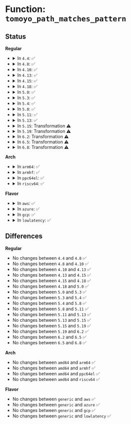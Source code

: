 # Function: <code>tomoyo_path_matches_pattern</code>

## Status
<b>Regular</b>
<ul>
<li>
<details>
<summary>In <code>4.4</code>: ✅</summary>

```c
bool tomoyo_path_matches_pattern(const struct tomoyo_path_info *filename, const struct tomoyo_path_info *pattern);
```

**Collision:** Unique Global

**Inline:** No

**Transformation:** False

**Instances:**

```
In security/tomoyo/util.c (ffffffff81374690)
Location: security/tomoyo/util.c:920
Inline: False
Direct callers:
  - security/tomoyo/condition.c:tomoyo_condition
  - security/tomoyo/condition.c:tomoyo_condition
  - security/tomoyo/condition.c:tomoyo_condition
  - security/tomoyo/domain.c:tomoyo_find_next_domain
  - security/tomoyo/environ.c:tomoyo_check_env_acl
  - security/tomoyo/group.c:tomoyo_path_matches_group
```
**Symbols:**

```
ffffffff81374690-ffffffff81374710: tomoyo_path_matches_pattern (STB_GLOBAL)
```
</details>
</li>
<li>
<details>
<summary>In <code>4.8</code>: ✅</summary>

```c
bool tomoyo_path_matches_pattern(const struct tomoyo_path_info *filename, const struct tomoyo_path_info *pattern);
```

**Collision:** Unique Global

**Inline:** No

**Transformation:** False

**Instances:**

```
In security/tomoyo/util.c (ffffffff813aaaa0)
Location: security/tomoyo/util.c:920
Inline: False
Direct callers:
  - security/tomoyo/condition.c:tomoyo_condition
  - security/tomoyo/condition.c:tomoyo_condition
  - security/tomoyo/condition.c:tomoyo_condition
  - security/tomoyo/domain.c:tomoyo_find_next_domain
  - security/tomoyo/environ.c:tomoyo_check_env_acl
  - security/tomoyo/group.c:tomoyo_path_matches_group
```
**Symbols:**

```
ffffffff813aaaa0-ffffffff813aab1e: tomoyo_path_matches_pattern (STB_GLOBAL)
```
</details>
</li>
<li>
<details>
<summary>In <code>4.10</code>: ✅</summary>

```c
bool tomoyo_path_matches_pattern(const struct tomoyo_path_info *filename, const struct tomoyo_path_info *pattern);
```

**Collision:** Unique Global

**Inline:** No

**Transformation:** False

**Instances:**

```
In security/tomoyo/util.c (ffffffff813c1620)
Location: security/tomoyo/util.c:920
Inline: False
Direct callers:
  - security/tomoyo/condition.c:tomoyo_condition
  - security/tomoyo/condition.c:tomoyo_condition
  - security/tomoyo/condition.c:tomoyo_condition
  - security/tomoyo/domain.c:tomoyo_find_next_domain
  - security/tomoyo/environ.c:tomoyo_check_env_acl
  - security/tomoyo/group.c:tomoyo_path_matches_group
```
**Symbols:**

```
ffffffff813c1620-ffffffff813c169e: tomoyo_path_matches_pattern (STB_GLOBAL)
```
</details>
</li>
<li>
<details>
<summary>In <code>4.13</code>: ✅</summary>

```c
bool tomoyo_path_matches_pattern(const struct tomoyo_path_info *filename, const struct tomoyo_path_info *pattern);
```

**Collision:** Unique Global

**Inline:** No

**Transformation:** False

**Instances:**

```
In security/tomoyo/util.c (ffffffff813d7fa0)
Location: security/tomoyo/util.c:922
Inline: False
Direct callers:
  - security/tomoyo/condition.c:tomoyo_condition
  - security/tomoyo/condition.c:tomoyo_condition
  - security/tomoyo/condition.c:tomoyo_condition
  - security/tomoyo/domain.c:tomoyo_find_next_domain
  - security/tomoyo/environ.c:tomoyo_check_env_acl
  - security/tomoyo/group.c:tomoyo_path_matches_group
```
**Symbols:**

```
ffffffff813d7fa0-ffffffff813d801e: tomoyo_path_matches_pattern (STB_GLOBAL)
```
</details>
</li>
<li>
<details>
<summary>In <code>4.15</code>: ✅</summary>

```c
bool tomoyo_path_matches_pattern(const struct tomoyo_path_info *filename, const struct tomoyo_path_info *pattern);
```

**Collision:** Unique Global

**Inline:** No

**Transformation:** False

**Instances:**

```
In security/tomoyo/util.c (ffffffff813fe3f0)
Location: security/tomoyo/util.c:902
Inline: False
Direct callers:
  - security/tomoyo/condition.c:tomoyo_condition
  - security/tomoyo/condition.c:tomoyo_condition
  - security/tomoyo/condition.c:tomoyo_condition
  - security/tomoyo/domain.c:tomoyo_find_next_domain
  - security/tomoyo/environ.c:tomoyo_check_env_acl
  - security/tomoyo/group.c:tomoyo_path_matches_group
```
**Symbols:**

```
ffffffff813fe3f0-ffffffff813fe46e: tomoyo_path_matches_pattern (STB_GLOBAL)
```
</details>
</li>
<li>
<details>
<summary>In <code>4.18</code>: ✅</summary>

```c
bool tomoyo_path_matches_pattern(const struct tomoyo_path_info *filename, const struct tomoyo_path_info *pattern);
```

**Collision:** Unique Global

**Inline:** No

**Transformation:** False

**Instances:**

```
In security/tomoyo/util.c (ffffffff8142f2e0)
Location: security/tomoyo/util.c:902
Inline: False
Direct callers:
  - security/tomoyo/condition.c:tomoyo_condition
  - security/tomoyo/condition.c:tomoyo_condition
  - security/tomoyo/condition.c:tomoyo_condition
  - security/tomoyo/domain.c:tomoyo_find_next_domain
  - security/tomoyo/environ.c:tomoyo_check_env_acl
  - security/tomoyo/group.c:tomoyo_path_matches_group
```
**Symbols:**

```
ffffffff8142f2e0-ffffffff8142f367: tomoyo_path_matches_pattern (STB_GLOBAL)
```
</details>
</li>
<li>
<details>
<summary>In <code>5.0</code>: ✅</summary>

```c
bool tomoyo_path_matches_pattern(const struct tomoyo_path_info *filename, const struct tomoyo_path_info *pattern);
```

**Collision:** Unique Global

**Inline:** No

**Transformation:** False

**Instances:**

```
In security/tomoyo/util.c (ffffffff8144bd00)
Location: security/tomoyo/util.c:902
Inline: False
Direct callers:
  - security/tomoyo/condition.c:tomoyo_condition
  - security/tomoyo/condition.c:tomoyo_condition
  - security/tomoyo/condition.c:tomoyo_condition
  - security/tomoyo/domain.c:tomoyo_find_next_domain
  - security/tomoyo/environ.c:tomoyo_check_env_acl
  - security/tomoyo/group.c:tomoyo_path_matches_group
```
**Symbols:**

```
ffffffff8144bd00-ffffffff8144bd89: tomoyo_path_matches_pattern (STB_GLOBAL)
```
</details>
</li>
<li>
<details>
<summary>In <code>5.3</code>: ✅</summary>

```c
bool tomoyo_path_matches_pattern(const struct tomoyo_path_info *filename, const struct tomoyo_path_info *pattern);
```

**Collision:** Unique Global

**Inline:** No

**Transformation:** False

**Instances:**

```
In security/tomoyo/util.c (ffffffff81479a60)
Location: security/tomoyo/util.c:914
Inline: False
Direct callers:
  - security/tomoyo/condition.c:tomoyo_condition
  - security/tomoyo/condition.c:tomoyo_condition
  - security/tomoyo/condition.c:tomoyo_condition
  - security/tomoyo/domain.c:tomoyo_find_next_domain
  - security/tomoyo/environ.c:tomoyo_check_env_acl
  - security/tomoyo/group.c:tomoyo_path_matches_group
```
**Symbols:**

```
ffffffff81479a60-ffffffff81479af0: tomoyo_path_matches_pattern (STB_GLOBAL)
```
</details>
</li>
<li>
<details>
<summary>In <code>5.4</code>: ✅</summary>

```c
bool tomoyo_path_matches_pattern(const struct tomoyo_path_info *filename, const struct tomoyo_path_info *pattern);
```

**Collision:** Unique Global

**Inline:** No

**Transformation:** False

**Instances:**

```
In security/tomoyo/util.c (ffffffff81493760)
Location: security/tomoyo/util.c:915
Inline: False
Direct callers:
  - security/tomoyo/condition.c:tomoyo_condition
  - security/tomoyo/condition.c:tomoyo_condition
  - security/tomoyo/condition.c:tomoyo_condition
  - security/tomoyo/domain.c:tomoyo_find_next_domain
  - security/tomoyo/environ.c:tomoyo_check_env_acl
  - security/tomoyo/group.c:tomoyo_path_matches_group
```
**Symbols:**

```
ffffffff81493760-ffffffff814937f0: tomoyo_path_matches_pattern (STB_GLOBAL)
```
</details>
</li>
<li>
<details>
<summary>In <code>5.8</code>: ✅</summary>

```c
bool tomoyo_path_matches_pattern(const struct tomoyo_path_info *filename, const struct tomoyo_path_info *pattern);
```

**Collision:** Unique Global

**Inline:** No

**Transformation:** False

**Instances:**

```
In security/tomoyo/util.c (ffffffff814eab30)
Location: security/tomoyo/util.c:915
Inline: False
Direct callers:
  - security/tomoyo/condition.c:tomoyo_scan_bprm
  - security/tomoyo/condition.c:tomoyo_scan_bprm
  - security/tomoyo/condition.c:tomoyo_scan_bprm
  - security/tomoyo/domain.c:tomoyo_find_next_domain
  - security/tomoyo/environ.c:tomoyo_check_env_acl
  - security/tomoyo/file.c:tomoyo_check_mkdev_acl
  - security/tomoyo/file.c:tomoyo_check_path2_acl
  - security/tomoyo/file.c:tomoyo_check_path2_acl
  - security/tomoyo/file.c:tomoyo_check_path_number_acl
  - security/tomoyo/group.c:tomoyo_path_matches_group
```
**Symbols:**

```
ffffffff814eab30-ffffffff814eabc0: tomoyo_path_matches_pattern (STB_GLOBAL)
```
</details>
</li>
<li>
<details>
<summary>In <code>5.11</code>: ✅</summary>

```c
bool tomoyo_path_matches_pattern(const struct tomoyo_path_info *filename, const struct tomoyo_path_info *pattern);
```

**Collision:** Unique Global

**Inline:** No

**Transformation:** False

**Instances:**

```
In security/tomoyo/util.c (ffffffff81507f30)
Location: security/tomoyo/util.c:937
Inline: False
Direct callers:
  - security/tomoyo/condition.c:tomoyo_scan_bprm
  - security/tomoyo/condition.c:tomoyo_scan_bprm
  - security/tomoyo/condition.c:tomoyo_scan_bprm
  - security/tomoyo/domain.c:tomoyo_find_next_domain
  - security/tomoyo/environ.c:tomoyo_check_env_acl
  - security/tomoyo/file.c:tomoyo_check_mkdev_acl
  - security/tomoyo/file.c:tomoyo_check_path2_acl
  - security/tomoyo/file.c:tomoyo_check_path2_acl
  - security/tomoyo/file.c:tomoyo_check_path_number_acl
  - security/tomoyo/group.c:tomoyo_path_matches_group
```
**Symbols:**

```
ffffffff81507f30-ffffffff81507fc0: tomoyo_path_matches_pattern (STB_GLOBAL)
```
</details>
</li>
<li>
<details>
<summary>In <code>5.13</code>: ✅</summary>

```c
bool tomoyo_path_matches_pattern(const struct tomoyo_path_info *filename, const struct tomoyo_path_info *pattern);
```

**Collision:** Unique Global

**Inline:** No

**Transformation:** False

**Instances:**

```
In security/tomoyo/util.c (ffffffff8150eab0)
Location: security/tomoyo/util.c:937
Inline: False
Direct callers:
  - security/tomoyo/condition.c:tomoyo_scan_bprm
  - security/tomoyo/condition.c:tomoyo_scan_bprm
  - security/tomoyo/condition.c:tomoyo_scan_bprm
  - security/tomoyo/domain.c:tomoyo_find_next_domain
  - security/tomoyo/environ.c:tomoyo_check_env_acl
  - security/tomoyo/file.c:tomoyo_check_mkdev_acl
  - security/tomoyo/file.c:tomoyo_check_path2_acl
  - security/tomoyo/file.c:tomoyo_check_path2_acl
  - security/tomoyo/file.c:tomoyo_check_path_number_acl
  - security/tomoyo/group.c:tomoyo_path_matches_group
```
**Symbols:**

```
ffffffff8150eab0-ffffffff8150eb40: tomoyo_path_matches_pattern (STB_GLOBAL)
```
</details>
</li>
<li>
<details>
<summary>In <code>5.15</code>: Transformation ⚠️</summary>

```c
bool tomoyo_path_matches_pattern(const struct tomoyo_path_info *filename, const struct tomoyo_path_info *pattern);
```

**Collision:** Unique Global

**Inline:** No

**Transformation:** True

**Instances:**

```
In security/tomoyo/util.c (0)
Location: security/tomoyo/util.c:937
Inline: False
Direct callers:
  - security/tomoyo/condition.c:tomoyo_scan_bprm
  - security/tomoyo/condition.c:tomoyo_scan_bprm
  - security/tomoyo/condition.c:tomoyo_scan_bprm
  - security/tomoyo/domain.c:tomoyo_find_next_domain
  - security/tomoyo/environ.c:tomoyo_check_env_acl
  - security/tomoyo/file.c:tomoyo_check_mkdev_acl
  - security/tomoyo/file.c:tomoyo_check_path2_acl
  - security/tomoyo/file.c:tomoyo_check_path2_acl
  - security/tomoyo/file.c:tomoyo_check_path_number_acl
  - security/tomoyo/group.c:tomoyo_path_matches_group
```
**Symbols:**

```
ffffffff81cd61b7-ffffffff81cd6207: tomoyo_path_matches_pattern.cold (STB_LOCAL)
ffffffff8156c610-ffffffff8156c6cc: tomoyo_path_matches_pattern (STB_GLOBAL)
```
</details>
</li>
<li>
<details>
<summary>In <code>5.19</code>: Transformation ⚠️</summary>

```c
bool tomoyo_path_matches_pattern(const struct tomoyo_path_info *filename, const struct tomoyo_path_info *pattern);
```

**Collision:** Unique Global

**Inline:** No

**Transformation:** True

**Instances:**

```
In security/tomoyo/util.c (0)
Location: security/tomoyo/util.c:937
Inline: False
Direct callers:
  - security/tomoyo/condition.c:tomoyo_scan_bprm
  - security/tomoyo/condition.c:tomoyo_scan_bprm
  - security/tomoyo/condition.c:tomoyo_scan_bprm
  - security/tomoyo/domain.c:tomoyo_find_next_domain
  - security/tomoyo/environ.c:tomoyo_check_env_acl
  - security/tomoyo/file.c:tomoyo_check_mkdev_acl
  - security/tomoyo/file.c:tomoyo_check_path2_acl
  - security/tomoyo/file.c:tomoyo_check_path2_acl
  - security/tomoyo/file.c:tomoyo_check_path_number_acl
  - security/tomoyo/group.c:tomoyo_path_matches_group
```
**Symbols:**

```
ffffffff81e88f9e-ffffffff81e88ff4: tomoyo_path_matches_pattern.cold (STB_LOCAL)
ffffffff816089b0-ffffffff81608a74: tomoyo_path_matches_pattern (STB_GLOBAL)
```
</details>
</li>
<li>
<details>
<summary>In <code>6.2</code>: Transformation ⚠️</summary>

```c
bool tomoyo_path_matches_pattern(const struct tomoyo_path_info *filename, const struct tomoyo_path_info *pattern);
```

**Collision:** Unique Global

**Inline:** No

**Transformation:** True

**Instances:**

```
In security/tomoyo/util.c (0)
Location: security/tomoyo/util.c:937
Inline: False
Direct callers:
  - security/tomoyo/condition.c:tomoyo_scan_bprm
  - security/tomoyo/condition.c:tomoyo_scan_bprm
  - security/tomoyo/condition.c:tomoyo_scan_bprm
  - security/tomoyo/domain.c:tomoyo_find_next_domain
  - security/tomoyo/environ.c:tomoyo_check_env_acl
  - security/tomoyo/file.c:tomoyo_check_mkdev_acl
  - security/tomoyo/file.c:tomoyo_check_path2_acl
  - security/tomoyo/file.c:tomoyo_check_path2_acl
  - security/tomoyo/file.c:tomoyo_check_path_number_acl
  - security/tomoyo/group.c:tomoyo_path_matches_group
```
**Symbols:**

```
ffffffff82074a2f-ffffffff82074a85: tomoyo_path_matches_pattern.cold (STB_LOCAL)
ffffffff816ba270-ffffffff816ba334: tomoyo_path_matches_pattern (STB_GLOBAL)
```
</details>
</li>
<li>
<details>
<summary>In <code>6.5</code>: Transformation ⚠️</summary>

```c
bool tomoyo_path_matches_pattern(const struct tomoyo_path_info *filename, const struct tomoyo_path_info *pattern);
```

**Collision:** Unique Global

**Inline:** No

**Transformation:** True

**Instances:**

```
In security/tomoyo/util.c (0)
Location: security/tomoyo/util.c:937
Inline: False
Direct callers:
  - security/tomoyo/condition.c:tomoyo_scan_bprm
  - security/tomoyo/condition.c:tomoyo_scan_bprm
  - security/tomoyo/condition.c:tomoyo_scan_bprm
  - security/tomoyo/domain.c:tomoyo_find_next_domain
  - security/tomoyo/environ.c:tomoyo_check_env_acl
  - security/tomoyo/file.c:tomoyo_check_mkdev_acl
  - security/tomoyo/file.c:tomoyo_check_path2_acl
  - security/tomoyo/file.c:tomoyo_check_path2_acl
  - security/tomoyo/file.c:tomoyo_check_path_number_acl
  - security/tomoyo/group.c:tomoyo_path_matches_group
```
**Symbols:**

```
ffffffff820f4586-ffffffff820f45dc: tomoyo_path_matches_pattern.cold (STB_LOCAL)
ffffffff816f2c10-ffffffff816f2cd4: tomoyo_path_matches_pattern (STB_GLOBAL)
```
</details>
</li>
<li>
<details>
<summary>In <code>6.8</code>: Transformation ⚠️</summary>

```c
bool tomoyo_path_matches_pattern(const struct tomoyo_path_info *filename, const struct tomoyo_path_info *pattern);
```

**Collision:** Unique Global

**Inline:** No

**Transformation:** True

**Instances:**

```
In security/tomoyo/util.c (0)
Location: security/tomoyo/util.c:937
Inline: False
Direct callers:
  - security/tomoyo/condition.c:tomoyo_scan_bprm
  - security/tomoyo/condition.c:tomoyo_scan_bprm
  - security/tomoyo/condition.c:tomoyo_scan_bprm
  - security/tomoyo/domain.c:tomoyo_find_next_domain
  - security/tomoyo/environ.c:tomoyo_check_env_acl
  - security/tomoyo/file.c:tomoyo_check_mkdev_acl
  - security/tomoyo/file.c:tomoyo_check_path2_acl
  - security/tomoyo/file.c:tomoyo_check_path2_acl
  - security/tomoyo/file.c:tomoyo_check_path_number_acl
  - security/tomoyo/group.c:tomoyo_path_matches_group
```
**Symbols:**

```
ffffffff821d19cb-ffffffff821d1a21: tomoyo_path_matches_pattern.cold (STB_LOCAL)
ffffffff8172f9d0-ffffffff8172fa94: tomoyo_path_matches_pattern (STB_GLOBAL)
```
</details>
</li>
</ul>
<b>Arch</b>
<ul>
<li>
<details>
<summary>In <code>arm64</code>: ✅</summary>

```c
bool tomoyo_path_matches_pattern(const struct tomoyo_path_info *filename, const struct tomoyo_path_info *pattern);
```

**Collision:** Unique Global

**Inline:** No

**Transformation:** False

**Instances:**

```
In security/tomoyo/util.c (ffff800010588af0)
Location: security/tomoyo/util.c:915
Inline: False
Direct callers:
  - security/tomoyo/condition.c:tomoyo_condition
  - security/tomoyo/condition.c:tomoyo_condition
  - security/tomoyo/condition.c:tomoyo_condition
  - security/tomoyo/domain.c:tomoyo_find_next_domain
  - security/tomoyo/environ.c:tomoyo_check_env_acl
  - security/tomoyo/group.c:tomoyo_path_matches_group
```
**Symbols:**

```
ffff800010588af0-ffff800010588bcc: tomoyo_path_matches_pattern (STB_GLOBAL)
```
</details>
</li>
<li>
<details>
<summary>In <code>armhf</code>: ✅</summary>

```c
bool tomoyo_path_matches_pattern(const struct tomoyo_path_info *filename, const struct tomoyo_path_info *pattern);
```

**Collision:** Unique Global

**Inline:** No

**Transformation:** False

**Instances:**

```
In security/tomoyo/util.c (c0739f28)
Location: security/tomoyo/util.c:915
Inline: False
Direct callers:
  - security/tomoyo/condition.c:tomoyo_condition
  - security/tomoyo/condition.c:tomoyo_condition
  - security/tomoyo/condition.c:tomoyo_condition
  - security/tomoyo/domain.c:tomoyo_find_next_domain
  - security/tomoyo/environ.c:tomoyo_check_env_acl
  - security/tomoyo/group.c:tomoyo_path_matches_group
```
**Symbols:**

```
c0739f28-c0739fc4: tomoyo_path_matches_pattern (STB_GLOBAL)
```
</details>
</li>
<li>
<details>
<summary>In <code>ppc64el</code>: ✅</summary>

```c
bool tomoyo_path_matches_pattern(const struct tomoyo_path_info *filename, const struct tomoyo_path_info *pattern);
```

**Collision:** Unique Global

**Inline:** No

**Transformation:** False

**Instances:**

```
In security/tomoyo/util.c (c0000000006f9410)
Location: security/tomoyo/util.c:915
Inline: False
Direct callers:
  - security/tomoyo/condition.c:tomoyo_condition
  - security/tomoyo/condition.c:tomoyo_condition
  - security/tomoyo/condition.c:tomoyo_condition
  - security/tomoyo/domain.c:tomoyo_find_next_domain
  - security/tomoyo/environ.c:tomoyo_check_env_acl
  - security/tomoyo/group.c:tomoyo_path_matches_group
```
**Symbols:**

```
c0000000006f9410-c0000000006f9674: tomoyo_path_matches_pattern (STB_GLOBAL)
```
</details>
</li>
<li>
<details>
<summary>In <code>riscv64</code>: ✅</summary>

```c
bool tomoyo_path_matches_pattern(const struct tomoyo_path_info *filename, const struct tomoyo_path_info *pattern);
```

**Collision:** Unique Global

**Inline:** No

**Transformation:** False

**Instances:**

```
In security/tomoyo/util.c (ffffffe0003d7a7a)
Location: security/tomoyo/util.c:915
Inline: False
Direct callers:
  - security/tomoyo/condition.c:tomoyo_condition
  - security/tomoyo/condition.c:tomoyo_condition
  - security/tomoyo/condition.c:tomoyo_condition
  - security/tomoyo/domain.c:tomoyo_find_next_domain
  - security/tomoyo/environ.c:tomoyo_check_env_acl
  - security/tomoyo/group.c:tomoyo_path_matches_group
```
**Symbols:**

```
ffffffe0003d7a7a-ffffffe0003d7b10: tomoyo_path_matches_pattern (STB_GLOBAL)
```
</details>
</li>
</ul>
<b>Flavor</b>
<ul>
<li>
<details>
<summary>In <code>aws</code>: ✅</summary>

```c
bool tomoyo_path_matches_pattern(const struct tomoyo_path_info *filename, const struct tomoyo_path_info *pattern);
```

**Collision:** Unique Global

**Inline:** No

**Transformation:** False

**Instances:**

```
In security/tomoyo/util.c (ffffffff8148bd40)
Location: security/tomoyo/util.c:915
Inline: False
Direct callers:
  - security/tomoyo/condition.c:tomoyo_condition
  - security/tomoyo/condition.c:tomoyo_condition
  - security/tomoyo/condition.c:tomoyo_condition
  - security/tomoyo/domain.c:tomoyo_find_next_domain
  - security/tomoyo/environ.c:tomoyo_check_env_acl
  - security/tomoyo/group.c:tomoyo_path_matches_group
```
**Symbols:**

```
ffffffff8148bd40-ffffffff8148bdd0: tomoyo_path_matches_pattern (STB_GLOBAL)
```
</details>
</li>
<li>
<details>
<summary>In <code>azure</code>: ✅</summary>

```c
bool tomoyo_path_matches_pattern(const struct tomoyo_path_info *filename, const struct tomoyo_path_info *pattern);
```

**Collision:** Unique Global

**Inline:** No

**Transformation:** False

**Instances:**

```
In security/tomoyo/util.c (ffffffff8147c760)
Location: security/tomoyo/util.c:915
Inline: False
Direct callers:
  - security/tomoyo/condition.c:tomoyo_condition
  - security/tomoyo/condition.c:tomoyo_condition
  - security/tomoyo/condition.c:tomoyo_condition
  - security/tomoyo/domain.c:tomoyo_find_next_domain
  - security/tomoyo/environ.c:tomoyo_check_env_acl
  - security/tomoyo/group.c:tomoyo_path_matches_group
```
**Symbols:**

```
ffffffff8147c760-ffffffff8147c7f0: tomoyo_path_matches_pattern (STB_GLOBAL)
```
</details>
</li>
<li>
<details>
<summary>In <code>gcp</code>: ✅</summary>

```c
bool tomoyo_path_matches_pattern(const struct tomoyo_path_info *filename, const struct tomoyo_path_info *pattern);
```

**Collision:** Unique Global

**Inline:** No

**Transformation:** False

**Instances:**

```
In security/tomoyo/util.c (ffffffff81487de0)
Location: security/tomoyo/util.c:915
Inline: False
Direct callers:
  - security/tomoyo/condition.c:tomoyo_condition
  - security/tomoyo/condition.c:tomoyo_condition
  - security/tomoyo/condition.c:tomoyo_condition
  - security/tomoyo/domain.c:tomoyo_find_next_domain
  - security/tomoyo/environ.c:tomoyo_check_env_acl
  - security/tomoyo/group.c:tomoyo_path_matches_group
```
**Symbols:**

```
ffffffff81487de0-ffffffff81487e70: tomoyo_path_matches_pattern (STB_GLOBAL)
```
</details>
</li>
<li>
<details>
<summary>In <code>lowlatency</code>: ✅</summary>

```c
bool tomoyo_path_matches_pattern(const struct tomoyo_path_info *filename, const struct tomoyo_path_info *pattern);
```

**Collision:** Unique Global

**Inline:** No

**Transformation:** False

**Instances:**

```
In security/tomoyo/util.c (ffffffff8149f920)
Location: security/tomoyo/util.c:915
Inline: False
Direct callers:
  - security/tomoyo/condition.c:tomoyo_condition
  - security/tomoyo/condition.c:tomoyo_condition
  - security/tomoyo/condition.c:tomoyo_condition
  - security/tomoyo/domain.c:tomoyo_find_next_domain
  - security/tomoyo/environ.c:tomoyo_check_env_acl
  - security/tomoyo/group.c:tomoyo_path_matches_group
```
**Symbols:**

```
ffffffff8149f920-ffffffff8149f9b0: tomoyo_path_matches_pattern (STB_GLOBAL)
```
</details>
</li>
</ul>

## Differences
<b>Regular</b>
<ul>
<li>
No changes between <code>4.4</code> and <code>4.8</code> ✅
</li>
<li>
No changes between <code>4.8</code> and <code>4.10</code> ✅
</li>
<li>
No changes between <code>4.10</code> and <code>4.13</code> ✅
</li>
<li>
No changes between <code>4.13</code> and <code>4.15</code> ✅
</li>
<li>
No changes between <code>4.15</code> and <code>4.18</code> ✅
</li>
<li>
No changes between <code>4.18</code> and <code>5.0</code> ✅
</li>
<li>
No changes between <code>5.0</code> and <code>5.3</code> ✅
</li>
<li>
No changes between <code>5.3</code> and <code>5.4</code> ✅
</li>
<li>
No changes between <code>5.4</code> and <code>5.8</code> ✅
</li>
<li>
No changes between <code>5.8</code> and <code>5.11</code> ✅
</li>
<li>
No changes between <code>5.11</code> and <code>5.13</code> ✅
</li>
<li>
No changes between <code>5.13</code> and <code>5.15</code> ✅
</li>
<li>
No changes between <code>5.15</code> and <code>5.19</code> ✅
</li>
<li>
No changes between <code>5.19</code> and <code>6.2</code> ✅
</li>
<li>
No changes between <code>6.2</code> and <code>6.5</code> ✅
</li>
<li>
No changes between <code>6.5</code> and <code>6.8</code> ✅
</li>
</ul>
<b>Arch</b>
<ul>
<li>
No changes between <code>amd64</code> and <code>arm64</code> ✅
</li>
<li>
No changes between <code>amd64</code> and <code>armhf</code> ✅
</li>
<li>
No changes between <code>amd64</code> and <code>ppc64el</code> ✅
</li>
<li>
No changes between <code>amd64</code> and <code>riscv64</code> ✅
</li>
</ul>
<b>Flavor</b>
<ul>
<li>
No changes between <code>generic</code> and <code>aws</code> ✅
</li>
<li>
No changes between <code>generic</code> and <code>azure</code> ✅
</li>
<li>
No changes between <code>generic</code> and <code>gcp</code> ✅
</li>
<li>
No changes between <code>generic</code> and <code>lowlatency</code> ✅
</li>
</ul>
